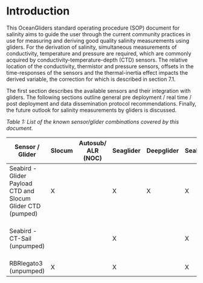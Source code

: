 # Introduction

This OceanGliders standard operating procedure (SOP) document for salinity aims to guide the user through the current community practices in use for measuring and deriving good quality salinity measurements using gliders. For the derivation of salinity, simultaneous measurements of conductivity, temperature and pressure are required, which are commonly acquired by conductivity-temperature-depth (CTD) sensors. The relative location of the conductivity, thermistor and pressure sensors, offsets in the time-responses of the sensors and the thermal-inertia effect impacts the derived variable, the correction for which is described in section 7.1. 

The first section describes the available sensors and their integration with gliders. The following sections outline general pre deployment / real time / post deployment and data dissemination protocol recommendations. Finally, the future outlook for salinity measurements by gliders is discussed. 


*Table 1: List of the known sensor/glider combinations covered by this document.*

| Sensor / Glider  |  Slocum |  Autosub/ ALR (NOC) |  Seaglider | Deepglider  |  SeaExplorer |  Spray |  ATM Petrel |  Information |
|---|---|---|---|---|---|---|---|---|
| Seabird - Glider Payload CTD and Slocum Glider CTD (pumped) | X |   | X | X | X |   |   | [Link](https://www.seabird.com/glider-payload-ctd-gpctd/product?id=60762467712#); [Slocum specific](https://www.seabird.com/slocum-glider-ctd/product?id=60762467713)|
| Seabird - CT-Sail  (unpumped) |   |   | X |   | X |   |    | CT-Sail (provided by Sea-Bird on request) |
| RBRlegato3 (unpumped) | X |   | X |   | X |   | X | [Link](https://rbr-global.com/products/oem/rbrlegato) |
